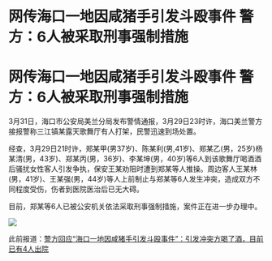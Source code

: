 # 网传海口一地因咸猪手引发斗殴事件 警方：6人被采取刑事强制措施

# 网传海口一地因咸猪手引发斗殴事件 警方：6人被采取刑事强制措施

3月31日，海口市公安局美兰分局发布警情通报，3月29日23时许，海口美兰警方接报警称三江镇某露天歌舞厅有人打架，民警迅速到场处置。

经查，3月29日21时许，郑某甲(男37岁)、陈某利(男,41岁)、郑某乙(男，25岁)杨某清(男，43岁)、郑某丙(男，36岁)、李某坤(男，40岁)等6人到该歌舞厅喝酒酒后骚扰女性客人引发争执，保安王某劝阻时遭到郑某等人推操。周边客人王某林(男，41岁)、王某强(男，44岁)等人上前制止与郑某等6人发生冲突，造成双方不同程度受伤，伤者到医院医治后已无大碍。

目前，郑某等6人已被公安机关依法采取刑事强制措施，案件正在进一步办理中。

![](https://inews.gtimg.com/om_bt/Oo_tMeuDsGdAqBSMpNzgtFAUcxo0xbJo9o0G085q9QcYgAA/1000)

此前报道：[警方回应“海口一地因咸猪手引发斗殴事件”：引发冲突方喝了酒，目前已有4人出院](https://news.qq.com/rain/a/20240331A05KXC00)

